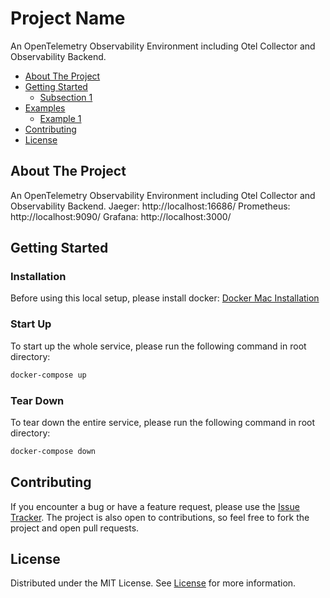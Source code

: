 # Project Name

An OpenTelemetry Observability Environment including Otel Collector and Observability Backend.

- [About The Project](#about-the-project)
- [Getting Started](#getting-started)
  - [Subsection 1](#subsection-1)
- [Examples](#examples)
  - [Example 1](#example-1)
- [Contributing](#contributing)
- [License](#license)

## About The Project

An OpenTelemetry Observability Environment including Otel Collector and Observability Backend.
Jaeger: http://localhost:16686/
Prometheus: http://localhost:9090/
Grafana: http://localhost:3000/

## Getting Started

### Installation

Before using this local setup, please install docker:
[Docker Mac Installation](https://docs.docker.com/desktop/install/mac-install/)

### Start Up

To start up the whole service, please run the following command in root directory:

```bash
docker-compose up
```

### Tear Down

To tear down the entire service, please run the following command in root directory:

```bash
docker-compose down
```

## Contributing

If you encounter a bug or have a feature request, please use the [Issue Tracker](https://github.com/AElfProject/aelf-observability-setup/issues/new). The project is also open to contributions, so feel free to fork the project and open pull requests.

## License

Distributed under the MIT License. See [License](LICENSE) for more information.
